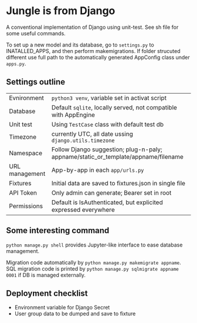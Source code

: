 # Jungle is from Django

A conventional implementation of Django using unit-test. See sh file for some useful commands.

To set up a new model and its database, go to `settings.py` to INATALLED_APPS, and then perform makemigrations. If folder strucuted different use full path to the automatically generated AppConfig class under `apps.py`.

## Settings outline
|||
|---|---|
|Evnironment|`python3 venv`, variable set in activat script|
|Database|Default `sqlite`, locally served, not compatible with AppEngine|
|Unit test| Using `TestCase` class with default test db|
|Timezone| currently UTC, all date ussing `django.utils.timezone`|
|Namespace|Follow Django suggestion; plug-n-paly; appname/static_or_template/appname/filename|
|URL management| App-by-app in each `app/urls.py`|
|Fixtures| Initial data are saved to fixtures.json in single file|
|API Token | Only admin can generate; Bearer set in root|
|Permissions | Default is IsAuthenticated, but explicited expressed everywhere|


## Some interesting command

`python manage.py shell` provides Jupyter-like interface to ease database management.

Migration code automatically by `python manage.py makemigrate appname`. SQL migration code is printed by `python manage.py sqlmigrate appname 0001` if DB is managed externally.

## Deployment checklist

- Environment variable for Django Secret
- User group data to be dumped and save to fixture